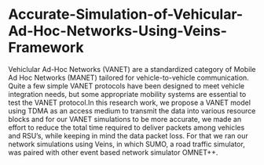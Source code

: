 # Accurate-Simulation-of-Vehicular-Ad-Hoc-Networks-Using-Veins-Framework

Vehiclular Ad-Hoc Networks (VANET) are a standardized category of Mobile Ad Hoc Networks (MANET) tailored
for vehicle-to-vehicle communication. Quite a few simple VANET
protocols have been designed to meet vehicle integration needs,
but some appropriate mobility systems are essential to test the
VANET protocol.In this research work, we propose a VANET
model using TDMA as an access medium to transmit the data
into various resource blocks and for our VANET simulations to
be more accurate, we made an effort to reduce the total time
required to deliver packets among vehicles and RSU’s, while
keeping in mind the data packet loss. For that we ran our network
simulations using Veins, in which SUMO, a road traffic simulator,
was paired with other event based network simulator OMNET++.
